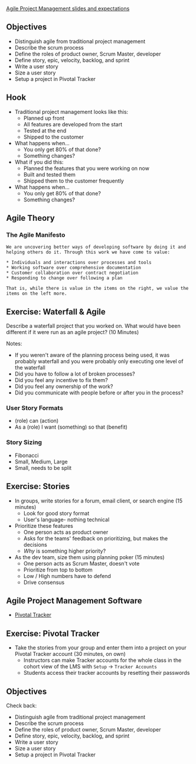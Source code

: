 [Agile Project Management slides and expectations ](https://docs.google.com/presentation/d/1NpKJ2XxkAimuaihdoR8278YrpEyZpGz7qdHt9depVx0/edit?usp=sharing)

## Objectives

* Distinguish agile from traditional project management
* Describe the scrum process
* Define the roles of product owner, Scrum Master, developer
* Define story, epic, velocity, backlog, and sprint
* Write a user story
* Size a user story
* Setup a project in Pivotal Tracker

## Hook

* Traditional project management looks like this:
    * Planned up front
    * All features are developed from the start
    * Tested at the end
    * Shipped to the customer
* What happens when...
    * You only get 80% of that done?
    * Something changes?
* What if you did this:
    * Planned the features that you were working on now
    * Built and tested them
    * Shipped them to the customer frequently
* What happens when...
    * You only get 80% of that done?
    * Something changes?

## Agile Theory

### The Agile Manifesto

```
We are uncovering better ways of developing software by doing it and helping others do it. Through this work we have come to value:

* Individuals and interactions over processes and tools
* Working software over comprehensive documentation
* Customer collaboration over contract negotiation
* Responding to change over following a plan

That is, while there is value in the items on the right, we value the items on the left more.
```


## Exercise: Waterfall & Agile

Describe a waterfall project that you worked on. What would have been different if it were run as an agile project? (10 Minutes)

Notes:

* If you weren't aware of the planning process being used, it was probably waterfall and you were probably only executing one level of the waterfall
* Did you have to follow a lot of broken processes?
* Did you feel any incentive to fix them?
* Did you feel any ownership of the work?
* Did you communicate with people before or after you in the process?

### User Story Formats

* (role) can (action)
* As a (role) I want (something) so that (benefit)

### Story Sizing

* Fibonacci
* Small, Medium, Large
* Small, needs to be split

## Exercise: Stories

* In groups, write stories for a forum, email client, or search engine (15 minutes)
    * Look for good story format
    * User's language- nothing technical
* Prioritize these features
    * One person acts as product owner
    * Asks for the teams' feedback on prioritizing, but makes the decisions
    * _Why_ is something higher priority?
* As the dev team, size them using planning poker (15 minutes)
    * One person acts as Scrum Master, doesn't vote
    * Prioritize from top to bottom
    * Low / High numbers have to defend
    * Drive consensus

## Agile Project Management Software

* [Pivotal Tracker](https://www.pivotaltracker.com)

## Exercise: Pivotal Tracker

* Take the stories from your group and enter them into a project on your Pivotal Tracker account (30 minutes, on own)
    * Instructors can make Tracker accounts for the whole class in the cohort view of the LMS with `Setup` -> `Tracker Accounts`
    * Students access their tracker accounts by resetting their passwords

## Objectives

Check back:

* Distinguish agile from traditional project management
* Describe the scrum process
* Define the roles of product owner, Scrum Master, developer
* Define story, epic, velocity, backlog, and sprint
* Write a user story
* Size a user story
* Setup a project in Pivotal Tracker